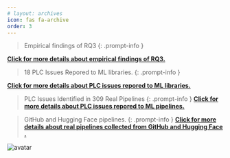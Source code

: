 ```yaml
---
# layout: archives
icon: fas fa-archive
order: 3
---
```

> Empirical findings of RQ3
{: .prompt-info }

[**Click for more details about empirical findings of RQ3.**](http://piecer-plc.github.io//posts/Empirical-Findings-RQ3/)



> 18 PLC Issues Repored to ML libraries.
{: .prompt-info }

<!-- ![gif](/assets/images/ML-Libs.gif) -->
[**Click for more details about PLC issues repored to ML libraries.**](http://piecer-plc.github.io/posts/Empirical-Findings-ML-Libraries/)
> PLC Issues Identified in 309 Real Pipelines
{: .prompt-info }
[**Click for more details about PLC issues repored to ML pipelines.**](http://piecer-plc.github.io/posts/Empirical-Findings-ML-Pipelines/)

> GitHub and Hugging Face pipelines.
{: .prompt-info }
[**Click for more details about real pipelines collected from GitHub and Hugging Face .**](http://piecer-plc.github.io//posts/Empirical-Findings-GH/)
<div>
<img src="/assets/images/ML-Bug_tu.gif" alt="avatar">
</div>
 <div id="d-help-win" class="d-help-win" style="display: none;">
      <div id="win-title">Help
          <span id="d-help-colse" clss="close_2" class="close_2">
              × 
          </span>
      </div>
      <div id="win-content">
          <blockquote class="prompt-tip"><div><p> We provide a list of PLC issues captured by us in real-world pipelines and popular ML libraries.</p></div></blockquote>
          <div>
              <ol>
                  <li>Go to <strong><font color="#FF0000">Empirical Findings</font></strong> page</li>
                  <li>Select a bug and click on <strong><font color="#FF0000">reproduce result link</font></strong>.</li>
                  <li>You can find the reproduction results of each version and the related reproduction code.</li></ol>
          </div>
          <!-- 我们提供了xxx数据集。
          1.
          2.
          3.
          4.
          查看详细复现结果：
          动图！ -->
          <img src="/assets/images/Pipeline-Bug.gif" alt="avatar">
      </div>
  </div>